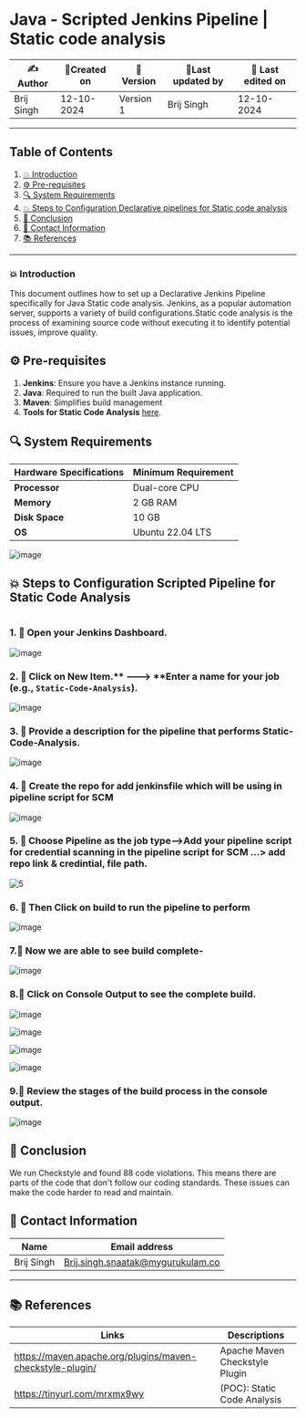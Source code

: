 
# Java - Scripted Jenkins Pipeline | Static code analysis 


| ✍️Author      | 📅Created on  |📌 Version    | 📝Last updated by |📅 Last edited on |
|-------------|-------------|------------|-----------------|----------------|
| Brij Singh | 12-10-2024  | Version 1  | Brij Singh    | 12-10-2024     |

---
## Table of Contents
1. [💥 Introduction](#-introduction)
2. [⚙ Pre-requisites](#-pre-requisites)
3. [🔍 System Requirements](#-system-requirements)
4. [💥 Steps to Configuration Declarative pipelines for Static code analysis](#-steps-to-configuration-declarative-pipelines-for-static-code-analysis)
5. [📛 Conclusion](#-conclusion)
6. [📧 Contact Information](#-contact-information)
7. [📚 References](#-references)

---
### 💥 Introduction
This document outlines how to set up a Declarative Jenkins Pipeline specifically for Java Static code analysis. Jenkins, as a popular automation server, supports a variety of build configurations.Static code analysis is the process of examining source code without executing it to identify potential issues, improve quality.


## ⚙ Pre-requisites
1. **Jenkins**: Ensure you have a Jenkins instance running.
2. **Java**: Required to run the built Java application.
3. **Maven**: Simplifies build management
4. **Tools for Static Code Analysis** [here](https://github.com/mygurukulam-p10/Documentation-P10-Snaatak/tree/main/Application%20CI%20Design/Java%20CI%20checks/Static%20Code%20Analysis%20Doc).

## 🔍 System Requirements
| Hardware Specifications | Minimum Requirement  |
|-------------------|---------------------------|
| **Processor**     | Dual-core CPU             | 
| **Memory**        | 2 GB RAM                  | 
| **Disk Space**    | 10 GB                      | 
| **OS**            |Ubuntu 22.04 LTS           |

![image](https://github.com/user-attachments/assets/5cf827f1-be38-4711-95ca-ffbe432b80cd)

## 💥 Steps to Configuration Scripted Pipeline for Static Code Analysis
#

### 1. 🚀 Open your Jenkins Dashboard.
 ![image](https://github.com/user-attachments/assets/6d4e90fc-179f-4a0c-b6bf-554a9227fc5d)


### 2. 🚀 Click on **New Item**.** ---> **Enter a name for your job (e.g., `Static-Code-Analysis`).

![image](https://github.com/user-attachments/assets/9632140f-f2b9-4c7d-8c44-dc666fb721e9)


### 3. 🚀 Provide a description for the pipeline that performs Static-Code-Analysis.
![image](https://github.com/user-attachments/assets/7af9d84d-6a18-4787-a3bf-60c591ada1f3)


### 4. 🚀 Create the repo for add jenkinsfile which will be using in pipeline script for SCM
![image](https://github.com/user-attachments/assets/17f43a3e-8d3f-4603-96a2-9999cc998697)



### 5. 🚀 Choose Pipeline as the job type-->Add your pipeline script for credential scanning in the pipeline script for SCM ...> add repo link & credintial, file path.
![5](https://github.com/user-attachments/assets/19409866-550d-47bf-bb77-df8567e19701)

### 6. 🚀 Then Click on build to run the pipeline to perform
![image](https://github.com/user-attachments/assets/a0a5fd3d-4fd5-43e0-aa16-218a1c1cd6ab)


### 7.🚀 Now we are able to see build complete-
![image](https://github.com/user-attachments/assets/fdaf2b03-05e7-4e06-af5a-2fd6df1faf0d)


### 8.🚀 Click on Console Output to see the complete build.
![image](https://github.com/user-attachments/assets/6e52b87c-1e92-4bc8-927f-60848007654a)

![image](https://github.com/user-attachments/assets/daced57f-d1c7-433b-bc11-58f3e553a410)

![image](https://github.com/user-attachments/assets/2e4255e6-337e-4d7d-b13b-f7fe5380ae07)

![image](https://github.com/user-attachments/assets/badc9c19-54a4-44fb-835b-a34261ab2ba6)




### 9.🚀 Review the stages of the build process in the console output.
![image](https://github.com/user-attachments/assets/f9209c2c-6c6d-4cb9-9798-dc61c03a7ca6)



## 📛 Conclusion

We run Checkstyle and found 88 code violations. This means there are parts of the code that don't follow our coding standards. These issues can make the code harder to read and maintain.


##  📧 Contact Information
| Name | Email address|
|------|---------------------|
| Brij Singh | Brij.singh.snaatak@mygurukulam.co |

---
## 📚 References
| Links | Descriptions|
|------|---------------------|
|https://maven.apache.org/plugins/maven-checkstyle-plugin/|Apache Maven Checkstyle Plugin|
|https://tinyurl.com/mrxmx9wy|(POC): Static Code Analysis|
